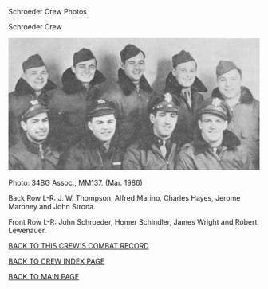
Schroeder Crew Photos






 




Schroeder Crew  
  

![](Schroeder.jpg)  

Photo: 34BG Assoc., MM137. (Mar. 1986\)  

Back Row L-R: J. W. Thompson, Alfred Marino, Charles Hayes, Jerome Maroney and John Strona.  

Front Row L-R: John Schroeder, Homer Schindler, James Wright and Robert Lewenauer.  
  

[BACK TO THIS CREW'S COMBAT RECORD](ValorToVictory/crews/Schroeder.md)  

[BACK TO CREW INDEX PAGE](ValorToVictory/000crews.md)  

[BACK TO MAIN PAGE](ValorToVictory/index.html)


